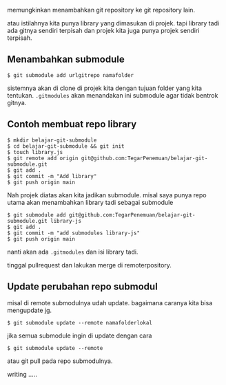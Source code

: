 memungkinkan menambahkan git repository ke git repository lain.

atau istilahnya kita punya library yang dimasukan di projek. tapi library tadi ada gitnya sendiri terpisah dan projek kita juga punya projek sendiri terpisah.

## Menambahkan submodule
```
$ git submodule add urlgitrepo namafolder
```
sistemnya akan di clone di projek kita dengan tujuan folder yang kita tentukan. `.gitmodules` akan menandakan ini submodule agar tidak bentrok gitnya.

## Contoh membuat repo library
```
$ mkdir belajar-git-submodule
$ cd belajar-git-submodule && git init
$ touch library.js
$ git remote add origin git@github.com:TegarPenemuan/belajar-git-submodule.git
$ git add .
$ git commit -m "Add library"
$ git push origin main
```

Nah projek diatas akan kita jadikan submodule. misal saya punya repo utama akan menambahkan library tadi sebagai submodule
```
$ git submodule add git@github.com:TegarPenemuan/belajar-git-submodule.git library-js
$ git add .
$ git commit -m "add submodules library-js"
$ git push origin main
```
nanti akan ada `.gitmodules` dan isi library tadi. 

tinggal pullrequest dan lakukan merge di remoterpository.

## Update perubahan repo submodul
misal di remote submodulnya udah update. bagaimana caranya kita bisa mengupdate jg.
```
$ git submodule update --remote namafolderlokal
```
jika semua submodule ingin di update dengan cara
```
$ git submodule update --remote
```
atau git pull pada repo submodulnya.

writing .....

